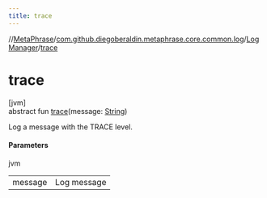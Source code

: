 ```yaml
---
title: trace
---
```

//[MetaPhrase](../../../index.html)/[com.github.diegoberaldin.metaphrase.core.common.log](../index.html)/[LogManager](index.html)/[trace](trace.html)



# trace



[jvm]\
abstract fun [trace](trace.html)(message: [String](https://kotlinlang.org/api/latest/jvm/stdlib/kotlin/-string/index.html))



Log a message with the TRACE level.



#### Parameters


jvm

| | |
|---|---|
| message | Log message |




